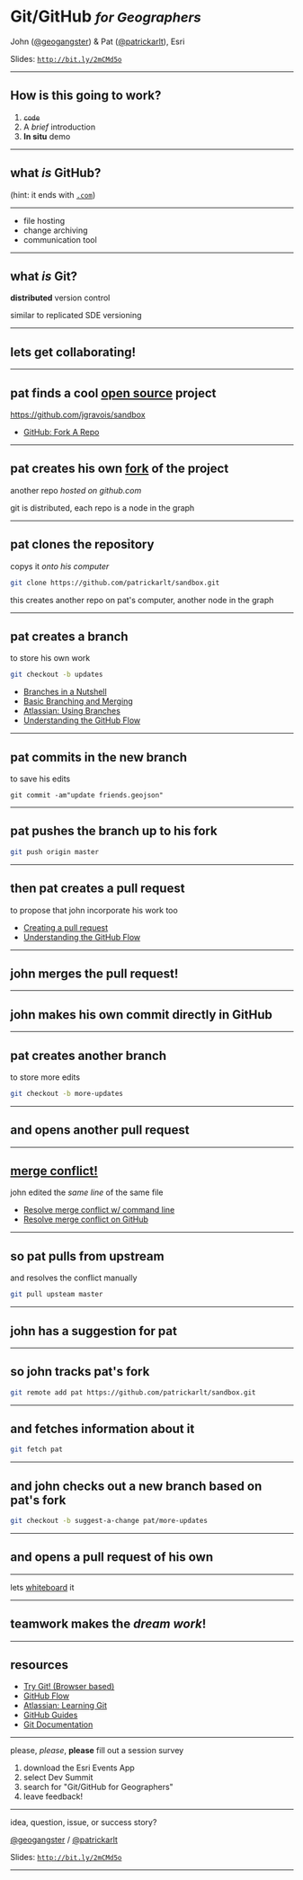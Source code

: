 <!-- to do
1. brief intro to introduce git/github

2. meat: demo

3. brief outro (show that a PR highlights branches, diff, discussion) - john
tools/resources

points to drive home:
what is a clone
what is a fork
what is a branch
what is a commit
files on disk change when you check out a different branch
you can switch back and forth between terminal git and a UI at will
you can commit directly on the website
pull requests compare branches (wherever they live)
pull request as a discussion, no need to close if its not perfect
markdown is used in issues and pull requests
you can browse diffs for commits and pull requests


![zappa](http://www.themarysue.com/wp-content/uploads/2014/02/zappa.jpg)
-->

<!-- .slide: data-background="../../../fresher-template/images/2017-title.png" -->

<!--div style="margin: auto; padding-top: 50px; padding-bottom: 50px; width: 80%; background: rgba(30,30,30,0.9)"/-->

# Git/GitHub <small> *for Geographers*</small>


John ([@geogangster](@https://twitter.com/geogangster)) & Pat ([@patrickarlt](http://twitter.com/patrickarlt)), Esri


Slides: [`http://bit.ly/2mCMd5o`](http://bit.ly/2mCMd5o)

---

<!-- .slide: data-background="../../../fresher-template/images/2017-slide3.png" -->

## How is this going to work?

1. ~~`code`~~
2. A *brief* introduction
3. **In situ** demo

---

<!-- .slide: data-background="../../../fresher-template/images/2017-slide2.png" -->

## what _is_ GitHub?

(hint: it ends with [`.com`](https://github.com))

---

<!-- .slide: data-background="../../../fresher-template/images/2017-slide2.png" -->

* file hosting
* change archiving
* communication tool

---

<!-- .slide: data-background="../../../fresher-template/images/2017-slide2.png" -->

## what _is_ Git?

**distributed** version control

<p class="fragment">similar to replicated SDE versioning</p>

<!-- need screenshot -->

---

<!-- .slide: data-background="../../../fresher-template/images/2017-slide2.png" -->

## lets get collaborating!

---

<!-- .slide: data-background="../../../fresher-template/images/2017-slide2.png" -->

## pat finds a cool [open source](https://github.com/jgravois/sandbox) project

https://github.com/jgravois/sandbox

* [GitHub: Fork A Repo](https://help.github.com/articles/fork-a-repo/)

---

<!-- .slide: data-background="../../../fresher-template/images/2017-slide2.png" -->

## pat creates his own [**fork**](https://github.com/patrickarlt/sandbox) of the project
another repo _hosted on github.com_

<p class="fragment">git is distributed, each repo is a node in the graph<p>

---

<!-- .slide: data-background="../../../fresher-template/images/2017-slide2.png" -->

## pat **clones** the repository
copys it _onto his computer_

```bash
git clone https://github.com/patrickarlt/sandbox.git
```

<p class="fragment">this creates another repo on pat's computer, another node in the graph<p>


---

<!-- .slide: data-background="../../../fresher-template/images/2017-slide2.png" -->

## pat creates a **branch**
to store his own work

```bash
git checkout -b updates
```

* [Branches in a Nutshell](https://git-scm.com/book/id/v2/Git-Branching-Branches-in-a-Nutshell)
* [Basic Branching and Merging](https://git-scm.com/book/en/v2/Git-Branching-Basic-Branching-and-Merging)
* [Atlassian: Using Branches](https://www.atlassian.com/git/tutorials/using-branches)
* [Understanding the GitHub Flow](https://guides.github.com/introduction/flow/)

---

<!-- .slide: data-background="../../../fresher-template/images/2017-slide2.png" -->

## pat **commits** in the new branch
to save his edits

```
git commit -am"update friends.geojson"
```

---

<!-- .slide: data-background="../../../fresher-template/images/2017-slide2.png" -->

## pat **pushes** the branch up to his fork

```bash
git push origin master
```

---

<!-- .slide: data-background="../../../fresher-template/images/2017-slide2.png" -->

## then pat creates a **pull request**
to propose that john incorporate his work too

* [Creating a pull request](https://help.github.com/articles/creating-a-pull-request/)
* [Understanding the GitHub Flow](https://guides.github.com/introduction/flow/)

---

<!-- .slide: data-background="../../../fresher-template/images/2017-slide2.png" -->

## john **merges** the pull request!

---

<!-- .slide: data-background="../../../fresher-template/images/2017-slide2.png" -->

## john makes his own commit directly in GitHub

---

<!-- .slide: data-background="../../../fresher-template/images/2017-slide2.png" -->

## pat creates another **branch**
to store more edits

```bash
git checkout -b more-updates
```

---

<!-- .slide: data-background="../../../fresher-template/images/2017-slide2.png" -->

## and opens another pull request

---

<!-- .slide: data-background="../../../fresher-template/images/2017-slide2.png" -->

## [**merge conflict!**](https://github.com/jgravois/sandbox/pulls)
john edited the _same line_ of the same file

* [Resolve merge conflict w/ command line](https://help.github.com/articles/resolving-a-merge-conflict-using-the-command-line/)
* [Resolve merge conflict on GitHub](https://help.github.com/articles/resolving-a-merge-conflict-on-github/)

---

<!-- .slide: data-background="../../../fresher-template/images/2017-slide2.png" -->

## so pat **pulls** from upstream
and resolves the conflict manually

```bash
git pull upsteam master
```

---

<!-- .slide: data-background="../../../fresher-template/images/2017-slide2.png" -->

## john has a suggestion for pat

---

<!-- .slide: data-background="../../../fresher-template/images/2017-slide2.png" -->

## so john **tracks** pat's fork

```bash
git remote add pat https://github.com/patrickarlt/sandbox.git
```

---

<!-- .slide: data-background="../../../fresher-template/images/2017-slide2.png" -->

## and **fetches** information about it

```bash
git fetch pat
```

---

<!-- .slide: data-background="../../../fresher-template/images/2017-slide2.png" -->

## and john checks out a new branch based on pat's fork

```bash
git checkout -b suggest-a-change pat/more-updates
```

---

<!-- .slide: data-background="../../../fresher-template/images/2017-slide2.png" -->

## and opens a pull request of his own

---

<!-- .slide: data-background="../../../fresher-template/images/2017-slide2.png" -->

lets [whiteboard](https://twitter.com/cthydng/status/575483540202106880) it

---

<!-- .slide: data-background="../../../fresher-template/images/2017-slide2.png" -->

## teamwork makes the _dream work_!

---

<!-- .slide: data-background="../../../fresher-template/images/2017-slide2.png" -->

## resources

* [Try Git! (Browser based)](https://git-scm.com/)
* [GitHub Flow](https://guides.github.com/introduction/flow/)
* [Atlassian: Learning Git](https://www.atlassian.com/git/tutorials/learn-git-with-bitbucket-cloud)
* [GitHub Guides](https://guides.github.com)
* [Git Documentation](https://git-scm.com/)

---

<!-- .slide: data-background="../../../fresher-template/images/2017-slide3.png" -->

please, _please_, **please** fill out a session survey

1. download the Esri Events App
2. select Dev Summit
3. search for "Git/GitHub for Geographers"
4. leave feedback!

---

<!-- .slide: data-background="../../../fresher-template/images/2017-slide2.png" -->

idea, question, issue, or success story?

[@geogangster](https://twitter.com/geogangster) / [@patrickarlt](https://twitter.com/patrickarlt)

Slides: [`http://bit.ly/2mCMd5o`](http://bit.ly/2mCMd5o)

---

<!-- .slide: data-background="../../../fresher-template/images/2017-end.png" -->

